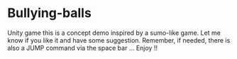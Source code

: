 # Bullying-balls



Unity game
this is a concept demo  inspired by a sumo-like game. 
Let me know if you like it and have some suggestion. 
Remember, if needed,  there is also a JUMP command via the space bar ... Enjoy !!

